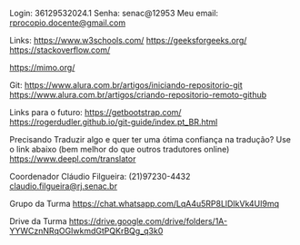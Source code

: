 Login: 36129532024.1
Senha: senac@12953
Meu email: rprocopio.docente@gmail.com


Links:
https://www.w3schools.com/
https://geeksforgeeks.org/
https://stackoverflow.com/

https://mimo.org/

Git:
https://www.alura.com.br/artigos/iniciando-repositorio-git
https://www.alura.com.br/artigos/criando-repositorio-remoto-github


Links para o futuro:
https://getbootstrap.com/
https://rogerdudler.github.io/git-guide/index.pt_BR.html


Precisando Traduzir algo e quer ter uma ótima confiança na tradução? Use o link abaixo (bem melhor do que outros tradutores online)
https://www.deepl.com/translator


Coordenador Cláudio Filgueira:
(21)97230-4432
claudio.filgueira@rj.senac.br


Grupo da Turma
https://chat.whatsapp.com/LqA4u5RP8LlDIkVk4UI9mq

Drive da Turma
https://drive.google.com/drive/folders/1A-YYWCznNRqOGIwkmdGtPQKrBQg_q3k0

